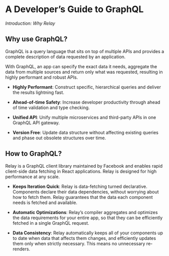 # A Developer’s Guide to GraphQL

_Introduction: Why Relay_

## Why use GraphQL?

GraphQL is a query language that sits on top of multiple APIs and provides a complete description of data requested by an application.

With GraphQL, an app can specify the exact data it needs, aggregate the data from multiple sources and return only what was requested, resulting in highly performant and robust APIs.

- **Highly Performant**:
  Construct specific, hierarchical queries and deliver the results lightning fast.

- **Ahead-of-time Safety**:
  Increase developer productivity through ahead of time validation and type checking.

- **Unified API**:
  Unify multiple microservices and third-party APIs in one GraphQL API gateway.

- **Version Free**:
  Update data structure without affecting existing queries and phase out obsolete structures over time.

## How to GraphQL?

Relay is a GraphQL client library maintained by Facebook and enables rapid client-side data fetching in React applications. Relay is designed for high performance at any scale.

- **Keeps Iteration Quick**:
  Relay is data-fetching turned declarative. Components declare their data dependencies, without worrying about how to fetch them. Relay guarantees that the data each component needs is fetched and available.

- **Automatic Optimizations**:
  Relay’s compiler aggregates and optimizes the data requirements for your entire app, so that they can be efficiently fetched in a single GraphQL request.

- **Data Consistency**:
  Relay automatically keeps all of your components up to date when data that affects them changes, and efficiently updates them only when strictly necessary. This means no unnecessary re-renders.
